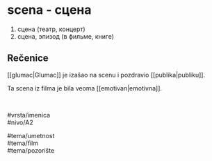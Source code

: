 # scena - сцена

1. сцена (театр, концерт)  
2. сцена, эпизод (в фильме, книге)  

## Rečenice

[[glumac|Glumac]] je izašao na scenu i pozdravio [[publika|publiku]].  

Ta scena iz filma je bila veoma [[emotivan|emotivna]].  

<br>

#vrsta/imenica  
#nivo/A2  

#tema/umetnost  
#tema/film  
#tema/pozorište  
